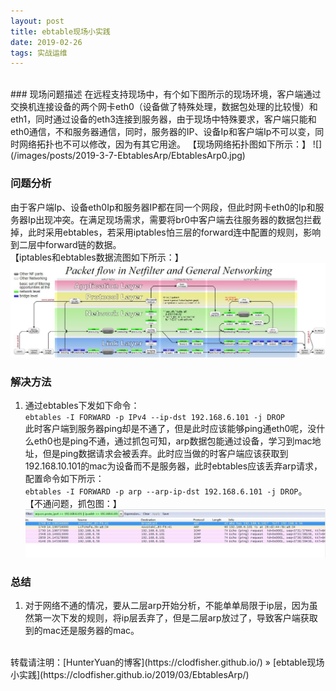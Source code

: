 ```yaml
---
layout: post    
title: ebtable现场小实践    
date: 2019-02-26    
tags: 实战运维              
---
```

<br>
### 现场问题描述            
在远程支持现场中，有个如下图所示的现场环境，客户端通过交换机连接设备的两个网卡eth0（设备做了特殊处理，数据包处理的比较慢）和eth1，同时通过设备的eth3连接到服务器，由于现场中特殊要求，客户端只能和eth0通信，不和服务器通信，同时，服务器的IP、设备Ip和客户端Ip不可以变，同时网络拓扑也不可以修改，因为有其它用途。        
【现场网络拓扑图如下所示：】    
![](/images/posts/2019-3-7-EbtablesArp/EbtablesArp0.jpg)                

### 问题分析    
由于客户端Ip、设备eth0Ip和服务器IP都在同一个网段，但此时网卡eth0的Ip和服务器Ip出现冲突。在满足现场需求，需要将br0中客户端去往服务器的数据包拦截掉，此时采用ebtables，若采用iptables怕三层的forward连中配置的规则，影响到二层中forward链的数据。       
【iptables和ebtables数据流图如下所示：】     
![](/images/posts/2019-3-7-EbtablesArp/EbtablesArp1.jpg)             

### 解决方法    
1. 通过ebtables下发如下命令：    
`ebtables -I FORWARD -p IPv4 --ip-dst 192.168.6.101 -j DROP`    
此时客户端到服务器ping却是不通了，但是此时应该能够ping通eth0呢，没什么eth0也是ping不通，通过抓包可知，arp数据包能通过设备，学习到mac地址，但是ping数据请求会被丢弃。此时应当做的时客户端应该获取到192.168.10.101的mac为设备而不是服务器，此时ebtables应该丢弃arp请求，配置命令如下所示：    
`ebtables -I FORWARD -p arp --arp-ip-dst 192.168.6.101 -j DROP`。     
【不通问题，抓包图：】    
![](/images/posts/2019-3-7-EbtablesArp/EbtablesArp2.jpg)             
       
### 总结        
1. 对于网络不通的情况，要从二层arp开始分析，不能单单局限于ip层，因为虽然第一次下发的规则，将ip层丢弃了，但是二层arp放过了，导致客户端获取到的mac还是服务器的mac。    



<br> 
转载请注明：[HunterYuan的博客](https://clodfisher.github.io/) » [ebtable现场小实践](https://clodfisher.github.io/2019/03/EbtablesArp/)           
